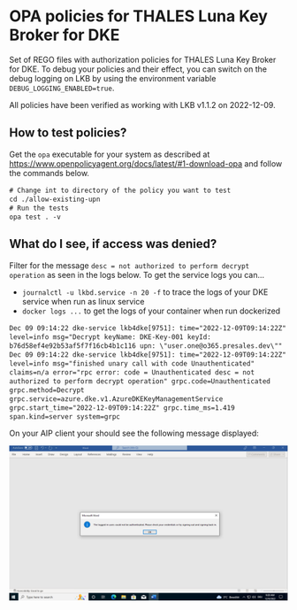 # OPA policies for THALES Luna Key Broker for DKE

Set of REGO files with authorization policies for THALES Luna Key Broker for DKE. To debug your policies and their effect, you can switch on the debug logging on LKB by using the environment variable `DEBUG_LOGGING_ENABLED=true`.

All policies have been verified as working with LKB v1.1.2 on 2022-12-09.

## How to test policies?

Get the `opa` executable for your system as described at <https://www.openpolicyagent.org/docs/latest/#1-download-opa> and follow the commands below.

```shell
# Change int to directory of the policy you want to test
cd ./allow-existing-upn
# Run the tests
opa test . -v
```

## What do I see, if access was denied?

Filter for the message `desc = not authorized to perform decrypt operation` as seen in the logs below. To get the service logs you can...

* `journalctl -u lkbd.service -n 20 -f` to trace the logs of your DKE service when run as linux service
* `docker logs ...` to get the logs of your container when run dockerized

```log
Dec 09 09:14:22 dke-service lkb4dke[9751]: time="2022-12-09T09:14:22Z" level=info msg="Decrypt keyName: DKE-Key-001 keyId: b76d58ef4e92b53af5f7f16cb4b1c116 upn: \"user.one@o365.presales.dev\""
Dec 09 09:14:22 dke-service lkb4dke[9751]: time="2022-12-09T09:14:22Z" level=info msg="finished unary call with code Unauthenticated" claims=n/a error="rpc error: code = Unauthenticated desc = not authorized to perform decrypt operation" grpc.code=Unauthenticated grpc.method=Decrypt grpc.service=azure.dke.v1.AzureDKEKeyManagementService grpc.start_time="2022-12-09T09:14:22Z" grpc.time_ms=1.419 span.kind=server system=grpc
```

On your AIP client your should see the following message displayed:

![alt text](res/aip_error_message_on_access_denied.png "The logged in users could not be authenticated. Please check your credentials or try signing out and signing back in. Button OK")
